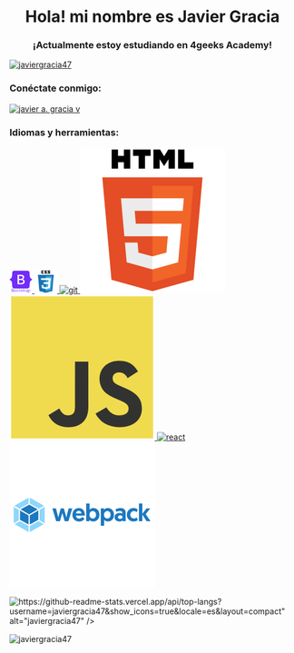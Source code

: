 

<h1 align="center">Hola! mi nombre es Javier Gracia</h1>
<h3 align="center">¡Actualmente estoy estudiando en 4geeks Academy!</h3>

<p align="left"> <a href="https://github.com/ryo-ma/github-profile-trophy"><img src="https://github-profile-trophy.vercel.app/?username=javiergracia47" alt="javiergracia47" /></a> </p>

<h3 align="left">Conéctate conmigo:</h3>
<p align="left">
<a href="https://linkedin.com/in/javier a. gracia v" target="blank"><img align="center" src="https://raw.githubusercontent.com/rahuldkjain/github-profile-readme-generator/master/src/images/icons/Social/linked-in-alt.svg" alt="javier a. gracia v" height="30" width="40" /></a>
</p>

<h3 align="left">Idiomas y herramientas:</h3>
<p align="left"> <a href="https://getbootstrap.com" target="_blank" rel="noreferrer"> <img src="https://raw.githubusercontent.com/devicons/devicon/master/icons/bootstrap/bootstrap-plain-wordmark.svg" alt="bootstrap" width="40" height="40"/> </a> <a href="https://www.w3schools.com/css/" target="_blank" rel="noreferrer"> <img src="https://raw.githubusercontent.com/devicons/devicon/master/icons/css3/css3-original-wordmark.svg" alt="css3" width="40" altura="40"/> </a> <a href="https://git-scm.com/" target="_blank" rel="noreferrer"> <img src="https://www.vectorlogo.zone/logos/git-scm/git-scm-icon.svg" alt="git" ancho="40" altura="40"/> </a> <a href="https://www.w3.org/html/" target="_blank" rel="noreferrer"> <img src="https://raw.githubusercontent.com/devicons/devicon/master/icons/html5/html5-original-wordmark.svg" alt="html5" ancho="40" altura="40"/> </a> <a href="https://developer.mozilla.org/es-ES/docs/Web/JavaScript" target="_blank" rel="noreferrer"> <img <img src="https://raw.githubusercontent.com/devicons/devicon/master/icons/javascript/javascript-original.svg" alt="javascript" ancho="40" alto="40"/> </a> <a href="https://reactjs.org/" target="_blank" rel="noreferrer"> <img src="https://raw.githubusercontent.es/devicons/devicon/master/icons/react/react-original-wordmark.svg" alt="react" ancho="40" alto="40"/> </a> <a href="https://webpack.js.org" target="_blank" rel="noreferrer"> <img src="https://raw.githubusercontent.com/devicons/devicon/d00d0969292a6569d45b06d3f350f463a0107b0d/icons/webpack/webpack-original-wordmark.svg" alt="webpack" ancho="40" alto="40"/> </a> </p>

<p><img align="left" src="

https://github-readme-stats.vercel.app/api/top-langs?username=javiergracia47&show_icons=true&locale=es&layout=compact" alt="javiergracia47" /></p> <p> <img align="center" src="https://github-readme-stats.vercel.app/api?username=javiergracia47&show_icons=true&locale=es " alt="javiergracia47" /> </p>
